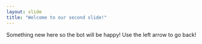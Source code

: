 ```yaml
---
layout: slide
title: "Welcome to our second slide!"
---
```

Something new here so the bot will be happy!
Use the left arrow to go back!
